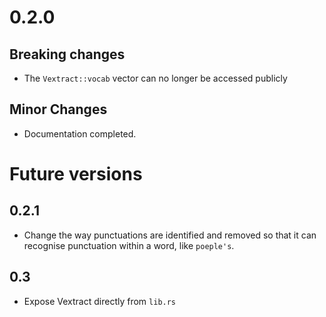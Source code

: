# 0.2.0
## Breaking changes
* The `Vextract::vocab` vector can no longer be accessed publicly
## Minor Changes
* Documentation completed.

# Future versions
## 0.2.1
* Change the way punctuations are identified and removed so that it can recognise punctuation within a word, like `poeple's`.
## 0.3
* Expose Vextract directly from `lib.rs`